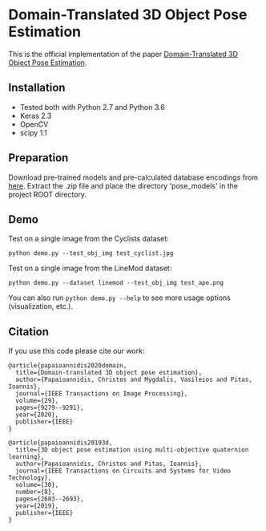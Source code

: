 # Domain-Translated 3D Object Pose Estimation

This is the official implementation of the paper [Domain-Translated 3D Object Pose Estimation](https://ieeexplore.ieee.org/abstract/document/9206072).

## Installation
- Tested both with Python 2.7 and Python 3.6
- Keras 2.3
- OpenCV
- scipy 1.1

## Preparation
Download pre-trained models and pre-calculated database encodings from [here](https://drive.google.com/file/d/1CT1FiiXMNm0l7n7PRn2tgU5VTqQJ2Gwg/view?usp=sharing). Extract the .zip file and place the directory 'pose_models' in the project ROOT directory.

## Demo
Test on a single image from the Cyclists dataset:

`python demo.py --test_obj_img test_cyclist.jpg`

Test on a single image from the LineMod dataset:

`python demo.py --dataset linemod --test_obj_img test_ape.png`

You can also run `python demo.py --help` to see more usage options (visualization, etc.).

## Citation
If you use this code please cite our work:

```
@article{papaioannidis2020domain,
  title={Domain-translated 3D object pose estimation},
  author={Papaioannidis, Christos and Mygdalis, Vasileios and Pitas, Ioannis},
  journal={IEEE Transactions on Image Processing},
  volume={29},
  pages={9279--9291},
  year={2020},
  publisher={IEEE}
}

@article{papaioannidis20193d,
  title={3D object pose estimation using multi-objective quaternion learning},
  author={Papaioannidis, Christos and Pitas, Ioannis},
  journal={IEEE Transactions on Circuits and Systems for Video Technology},
  volume={30},
  number={8},
  pages={2683--2693},
  year={2019},
  publisher={IEEE}
}
```
